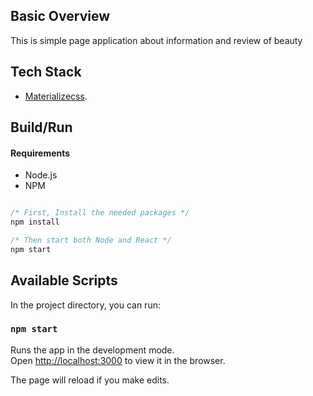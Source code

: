 

## Basic Overview

This is simple page application about information and review of beauty


## Tech Stack
- [Materializecss](https://materializecss.com).

## Build/Run

#### Requirements

- Node.js
- NPM

```javascript

/* First, Install the needed packages */
npm install

/* Then start both Node and React */
npm start

```

## Available Scripts

In the project directory, you can run:

### `npm start`

Runs the app in the development mode.<br>
Open [http://localhost:3000](http://localhost:3000) to view it in the browser.

The page will reload if you make edits.<br>
